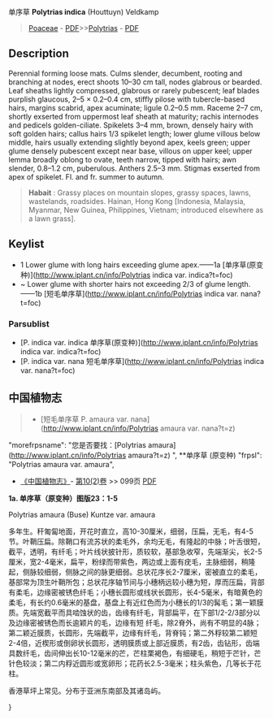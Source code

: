 单序草 **Polytrias indica** (Houttuyn) Veldkamp

> [Poaceae](http://www.iplant.cn/info/Poaceae?t=foc) - [PDF](http://www.iplant.cn/foc/pdf/Poaceae.pdf)>>[Polytrias](http://www.iplant.cn/info/Polytrias?t=foc) - [PDF](http://www.iplant.cn/foc/pdf/Polytrias.pdf)

## Description

Perennial forming loose mats. Culms slender, decumbent, rooting and branching at nodes, erect shoots 10–30 cm tall, nodes glabrous or bearded. Leaf sheaths lightly compressed, glabrous or rarely pubescent; leaf blades purplish glaucous, 2–5 × 0.2–0.4 cm, stiffly pilose with tubercle-based hairs, margins scabrid, apex acuminate; ligule 0.2–0.5 mm. Raceme 2–7 cm, shortly exserted from uppermost leaf sheath at maturity; rachis internodes and pedicels golden-ciliate. Spikelets 3–4 mm, brown, densely hairy with soft golden hairs; callus hairs 1/3 spikelet length; lower glume villous below middle, hairs usually extending slightly beyond apex, keels green; upper glume densely pubescent except near base, villous on upper keel; upper lemma broadly oblong to ovate, teeth narrow, tipped with hairs; awn slender, 0.8–1.2 cm, puberulous. Anthers 2.5–3 mm. Stigmas exserted from apex of spikelet. Fl. and fr. summer to autumn.

> **Habait** : 
> Grassy places on mountain slopes, grassy spaces, lawns, wastelands, roadsides. Hainan, Hong Kong [Indonesia, Malaysia, Myanmar, New Guinea, Philippines, Vietnam; introduced elsewhere as a lawn grass].

## Keylist

* 1 Lower glume with long hairs exceeding glume apex.——1a  [单序草(原变种)](http://www.iplant.cn/info/Polytrias indica var. indica?t=foc)
* ~ Lower glume with shorter hairs not exceeding 2/3 of glume length.——1b  [短毛单序草](http://www.iplant.cn/info/Polytrias indica var. nana?t=foc)

### Parsublist

* [P.  indica var. indica  单序草(原变种)](http://www.iplant.cn/info/Polytrias indica var. indica?t=foc)
* [P.  indica var. nana  短毛单序草](http://www.iplant.cn/info/Polytrias indica var. nana?t=foc)

## 中国植物志

> * [短毛单序草  P.  amaura var. nana](http://www.iplant.cn/info/Polytrias amaura var. nana?t=z)

  "morefrpsname": "您是否要找：<span class='spantxt'>[Polytrias amaura](http://www.iplant.cn/info/Polytrias amaura?t=z)  ",
**单序草 (原变种)
  "frpsl": "Polytrias amaura var. amaura",

* [《中国植物志》](http://www.iplant.cn/frps)- [第10(2)卷](http://www.iplant.cn/frps/vol/10(2)) >> 099页 [PDF](http://www.iplant.cn/frps/pdf/10(2)/099.pdf)

**1a. 单序草（原变种）图版23：1-5**

Polytrias amaura (Buse) Kuntze var. amaura

多年生。秆匍匐地面，开花时直立，高10-30厘米，细弱，压扁，无毛，有4-5节。叶鞘压扁。除鞘口有流苏状的柔毛外，余均无毛，有隆起的中脉；叶舌很短，截平，透明，有纤毛；叶片线状披针形，质较软，基部急收窄，先端渐尖，长2-5厘米，宽2-4毫米，扁平，粉绿而带紫色，两边或上面有疣毛，主脉细弱，稍隆起，侧脉较细弱，侧脉之间的脉更细弱。总状花序长2-7厘米，密被直立的柔毛，基部常为顶生叶鞘所包；总状花序轴节间与小穗柄远较小穗为短，厚而压扁，背部有柔毛，边缘密被锈色纤毛；小穗长圆形或线状长圆形，长4-5毫米，有暗黄色的柔毛，有长约0.6毫米的基盘，基盘上有近红色而为小穗长的1/3的髯毛；第一颖膜质。先端宽截平而具啮蚀状的齿，齿缘有纤毛，背部扁平，在下部1/2-2/3部分以及边缘密被锈色而长逾颖片的毛，边缘有短 纤毛，除2脊外，尚有不明显的4脉；第二颖近膜质，长圆形，先端截平，边缘有纤毛，背脊钝；第二外稃较第二颖短2-4倍，近楔形或倒卵状长圆形，透明膜质或上部近膜质，有2齿，齿钻形，齿端具数纤毛，齿间伸出长10-12毫米的芒，芒柱栗褐色，有细硬毛，稍短于芒针，芒针色较淡；第二内稃近圆形或宽卵形；花药长2.5-3毫米；柱头紫色，几等长于花柱。

香港草坪上常见。分布于亚洲东南部及其诸岛屿。

}